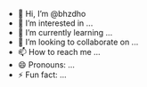 - 👋 Hi, I’m @bhzdho
- 👀 I’m interested in ...
- 🌱 I’m currently learning ...
- 💞️ I’m looking to collaborate on ...
- 📫 How to reach me ...
- 😄 Pronouns: ...
- ⚡ Fun fact: ...

<!---
bhzdho/bhzdho is a ✨ special ✨ repository because its `README.md` (this file) appears on your GitHub profile.
You can click the Preview link to take a look at your changes.
--->
